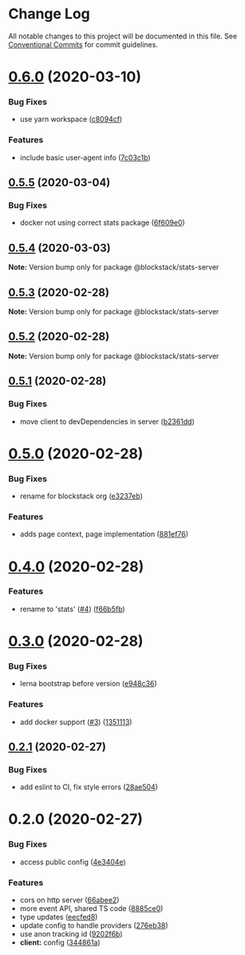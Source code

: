# Change Log

All notable changes to this project will be documented in this file.
See [Conventional Commits](https://conventionalcommits.org) for commit guidelines.

# [0.6.0](https://github.com/blockstack/stats/compare/v0.5.5...v0.6.0) (2020-03-10)


### Bug Fixes

* use yarn workspace ([c8094cf](https://github.com/blockstack/stats/commit/c8094cf978db2e535075f91d0216f140b723e2ae))


### Features

* include basic user-agent info ([7c03c1b](https://github.com/blockstack/stats/commit/7c03c1b763f302d8322e5973238643f096fe140e))





## [0.5.5](https://github.com/blockstack/stats/compare/v0.5.4...v0.5.5) (2020-03-04)


### Bug Fixes

* docker not using correct stats package ([6f609e0](https://github.com/blockstack/stats/commit/6f609e04b626a4f1c3f8f89d1b30d6fffc0525f7))





## [0.5.4](https://github.com/blockstack/stats/compare/v0.5.3...v0.5.4) (2020-03-03)

**Note:** Version bump only for package @blockstack/stats-server





## [0.5.3](https://github.com/blockstack/stats/compare/v0.5.2...v0.5.3) (2020-02-28)

**Note:** Version bump only for package @blockstack/stats-server





## [0.5.2](https://github.com/blockstack/stats/compare/v0.5.1...v0.5.2) (2020-02-28)

**Note:** Version bump only for package @blockstack/stats-server





## [0.5.1](https://github.com/blockstack/stats/compare/v0.5.0...v0.5.1) (2020-02-28)


### Bug Fixes

* move client to devDependencies in server ([b2361dd](https://github.com/blockstack/stats/commit/b2361ddcdf6367531ef485667cf94c534cec8783))





# [0.5.0](https://github.com/blockstack/stats/compare/v0.4.0...v0.5.0) (2020-02-28)


### Bug Fixes

* rename for blockstack org ([e3237eb](https://github.com/blockstack/stats/commit/e3237ebcd818566f8e054ffe2d1fe1d8e99085fd))


### Features

* adds page context, page implementation ([881ef76](https://github.com/blockstack/stats/commit/881ef76162bf92ba20709fee4a36c705e8d8fd6b))





# [0.4.0](https://github.com/blockstack/stats/compare/v0.3.0...v0.4.0) (2020-02-28)


### Features

* rename to 'stats' ([#4](https://github.com/blockstack/stats/issues/4)) ([f66b5fb](https://github.com/blockstack/stats/commit/f66b5fb0fe02bcf9a3d0cd5649415fb63805f363))





# [0.3.0](https://github.com/blockstack/stats/compare/v0.2.1...v0.3.0) (2020-02-28)


### Bug Fixes

* lerna bootstrap before version ([e948c36](https://github.com/blockstack/stats/commit/e948c36bc5b8f6ceaff6f8cc1ddab2071d5e7264))


### Features

* add docker support ([#3](https://github.com/blockstack/stats/issues/3)) ([1351113](https://github.com/blockstack/stats/commit/1351113f2d63d5cb65b39ca1d49b312415860293))





## [0.2.1](https://github.com/blockstack/stats/compare/v0.2.0...v0.2.1) (2020-02-27)


### Bug Fixes

* add eslint to CI, fix style errors ([28ae504](https://github.com/blockstack/stats/commit/28ae50430b3a97bcd1ae5b0f8ebeac1857bbb2b6))





# 0.2.0 (2020-02-27)


### Bug Fixes

* access public config ([4e3404e](https://github.com/blockstack/stats/commit/4e3404e3596450d971e226e4d1423a8819525ec9))


### Features

* cors on http server ([66abee2](https://github.com/blockstack/stats/commit/66abee2f9ffc8f2b6cb02ed3d5fb0b7ef0da657e))
* more event API, shared TS code ([8885ce0](https://github.com/blockstack/stats/commit/8885ce0ccc48e7eed99f31ef5882924aaf530db1))
* type updates ([eecfed8](https://github.com/blockstack/stats/commit/eecfed8a418aaa5644b2a6b587408d0c8c0e55ea))
* update config to handle providers ([276eb38](https://github.com/blockstack/stats/commit/276eb38f87586baf3bbf2bdc70ea1cc2c5c842db))
* use anon tracking id ([9202f6b](https://github.com/blockstack/stats/commit/9202f6b6f35f621208ff6ff2efef64942dbdb29b))
* **client:** config ([344861a](https://github.com/blockstack/stats/commit/344861af916a79713ca91668e53b7c11f5765ad5))
